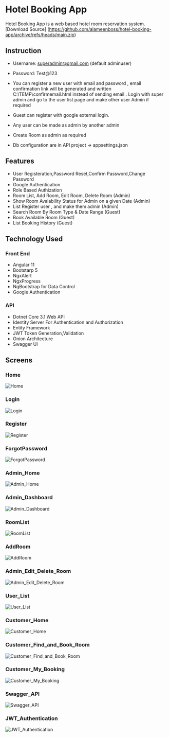 # Hotel Booking App 

Hotel Booking App is a web based hotel room reservation system.
[Download Source]  (<https://github.com/alameenboss/hotel-booking-app/archive/refs/heads/main.zip>)

## Instruction

* Username: superadmin@gmail.com (default adminuser)

* Password: Test@123

* You can register a new user with email and password , email confirmation link will be generated and written C:\TEMP\confirmemail.html instead of sending email . Login with super admin and go to the user list page and make other user Admin if required

* Guest can register with google external login. 

* Any user can be made as admin by another admin

* Create Room as admin as required

* Db configuration are in API project -> appsettings.json

## Features

* User Registeration,Password Reset,Confirm Password,Change Password
* Google Authentication
* Role Based Authization
* Room List, Add Room, Edit Room, Delete Room (Admin)
* Show Room Avalability Status for Admin on a given Date (Admin)
* List Register user , and make them admin (Admin)
* Search Room By Room Type & Date Range (Guest)
* Book Available Room (Guest)
* List Booking History (Guest)

## Technology Used

### Front End

* Angular 11
* Bootstarp 5
* NgxAlert
* NgxProgress
* NgBootstrap for Data Control
* Google Authentication

### API

* Dotnet Core 3.1 Web API
* Identity Server For Authentication and Authorization 
* Entity Framework
* JWT Token Generation,Validation
* Onion Architecture
* Swagger UI

## Screens

### Home

![Home](./screens/01_Home.png)

### Login

![Login](./screens/02_Login.png)

### Register

![Register](./screens/03_Register.png)

### ForgotPassword

![ForgotPassword](./screens/04_ForgotPassword.png)

### Admin_Home

![Admin_Home](./screens/05_Admin_Home.png)

### Admin_Dashboard

![Admin_Dashboard](./screens/06_Admin_Dashboard.png)

### RoomList

![RoomList](./screens/07_RoomList.png)

### AddRoom

![AddRoom](./screens/08_AddRoom.png)

### Admin_Edit_Delete_Room

![Admin_Edit_Delete_Room](./screens/09_Admin_Edit_Delete_Room.png)

### User_List

![User_List](./screens/10_User_List.png)

### Customer_Home

![Customer_Home](./screens/11_Customer_Home.png)

### Customer_Find_and_Book_Room

![Customer_Find_and_Book_Room](./screens/12_Customer_Find_and_Book_Room.png)

### Customer_My_Booking

![Customer_My_Booking](./screens/12_Customer_My_Booking.png)

### Swagger_API

![Swagger_API](./screens/Swagger_API.png)

### JWT_Authentication

![JWT_Authentication](./screens/API_02_JWT_Authentication.png)